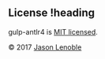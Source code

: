 ## License !heading

gulp-antlr4 is [MIT licensed](./LICENSE).

© 2017 [Jason Lenoble](mailto:jason.lenoble@gmail.com)
